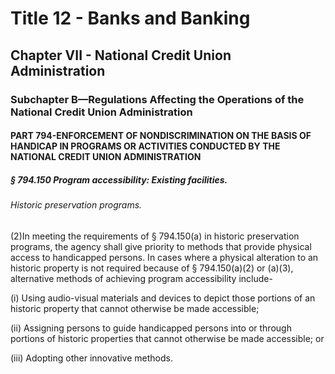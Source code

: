 
# Title 12 - Banks and Banking
## Chapter VII - National Credit Union Administration
### Subchapter B—Regulations Affecting the Operations of the National Credit Union Administration
#### PART 794-ENFORCEMENT OF NONDISCRIMINATION ON THE BASIS OF HANDICAP IN PROGRAMS OR ACTIVITIES CONDUCTED BY THE NATIONAL CREDIT UNION ADMINISTRATION
##### § 794.150 Program accessibility: Existing facilities.
###### Historic preservation programs.

(2)In meeting the requirements of § 794.150(a) in historic preservation programs, the agency shall give priority to methods that provide physical access to handicapped persons. In cases where a physical alteration to an historic property is not required because of § 794.150(a)(2) or (a)(3), alternative methods of achieving program accessibility include-

(i) Using audio-visual materials and devices to depict those portions of an historic property that cannot otherwise be made accessible;

(ii) Assigning persons to guide handicapped persons into or through portions of historic properties that cannot otherwise be made accessible; or

(iii) Adopting other innovative methods.
